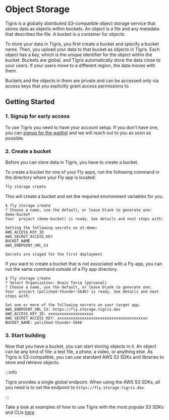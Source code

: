 # Object Storage

Tigris is a globally distributed S3-compatible object storage service that
stores data as objects within buckets. An object is a file and any metadata that
describes the file. A bucket is a container for objects.

To store your data in Tigris, you first create a bucket and specify a bucket
name. Then, you upload your data to that bucket as objects in Tigris. Each
object has a key, which is the unique identifier for the object within the
bucket. Buckets are global, and Tigris automatically store the data close to
your users. If your users move to a different region, the data moves with them.

Buckets and the objects in them are private and can be accessed only via access
keys that you explicitly grant access permissions to.

## Getting Started

### 1. Signup for early access

To use Tigris you need to have your account setup. If you don't have one, you
can [signup for the waitlist](https://hello.tigrisdata.com/forms/early-access/)
and we will reach out to you as soon as possible.

### 2. Create a bucket

Before you can store data in Tigris, you have to create a bucket.

To create a bucket for one of your Fly apps, run the following command in the
directory where your Fly app is located:

```bash
fly storage create
```

This will create a bucket and set the required environment variables for you.

```text
$ fly storage create
? Choose a name, use the default, or leave blank to generate one: demo-bucket
Your  project (demo-bucket) is ready. See details and next steps with:

Setting the following secrets on ot-demo:
AWS_ACCESS_KEY_ID
AWS_SECRET_ACCESS_KEY
BUCKET_NAME
AWS_ENDPOINT_URL_S3

Secrets are staged for the first deployment
```

If you want to create a bucket that is not associated with a Fly app, you can
run the same command outside of a Fly app directory.

```text
$ fly storage create
? Select Organization: Ovais Tariq (personal)
? Choose a name, use the default, or leave blank to generate one:
Your  project (polished-thunder-5646) is ready. See details and next steps with:

Set one or more of the following secrets on your target app.
AWS_ENDPOINT_URL_S3: https://fly.storage.tigris.dev
AWS_ACCESS_KEY_ID: xxxxxxxxxxxxxxxxxxxx
AWS_SECRET_ACCESS_KEY: xxxxxxxxxxxxxxxxxxxxxxxxxxxxxxxxxxxxxxxx
BUCKET_NAME: polished-thunder-5646
```

### 3. Start building

Now that you have a bucket, you can start storing objects in it. An object can
be any kind of file: a text file, a photo, a video, or anything else. As Tigris
is S3-compatible, you can use standard AWS S3 SDKs and libraries to store and
retrieve objects.

:::info

Tigris provides a single global endpoint. When using the AWS S3 SDKs, all you
need is to set the endpoint to `https://fly.storage.tigris.dev`.

:::

Take a look at examples of how to use Tigris with the most popular S3 SDKs and
CLIs [here](../sdks/s3/).
